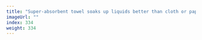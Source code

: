 ```yaml
---
title: "Super-absorbent towel soaks up liquids better than cloth or paper"
imageUrl: ""
index: 334
weight: 334
---
```

